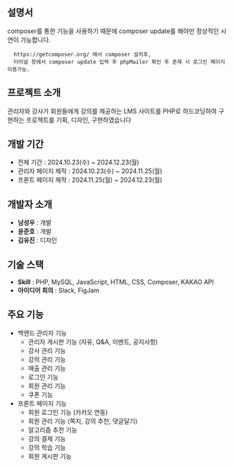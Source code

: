 ## 설명서

composer를 통한 기능을 사용하기 때문에 composer update를 해야만 정상적인 시연이 가능합니다.

```
  https://getcomposer.org/ 에서 composer 설치후, 
  터미널 창에서 composer update 입력 후 phpMailer 확인 후 존재 시 로그인 페이지 이용가능.
```

## 프로젝트 소개

관리자와 강사가 회원들에게 강의를 제공하는 LMS 사이트를 PHP로 하드코딩하여 구현하는 프로젝트를 기획, 디자인, 구현하였습니다

## 개발 기간

- 전체 기간 : 2024.10.23(수) ~ 2024.12.23(월)
- 관리자 페이지 제작 : 2024.10.23(수) ~ 2024.11.25(월)
- 프론트 페이지 제작 : 2024.11.25(월) ~ 2024.12.23(월)

## 개발자 소개

- **남성우** : 개발
- **윤준호** : 개발
- **김유진** : 디자인

## 기술 스택

- **Skill** : PHP, MySQL, JavaScript, HTML, CSS, Composer, KAKAO API
- **아이디어 회의** : Slack, FigJam

## 주요 기능

- 백엔드 관리자 기능
  - 관리자 게시판 기능 (자유, Q&A, 이벤트, 공지사항)
  - 강사 관리 기능
  - 강의 관리 기능
  - 매출 관리 기능
  - 로그인 기능
  - 회원 관리 기능
  - 쿠폰 기능
- 프론트 페이지 기능
  - 회원 로그인 기능 (카카오 연동)
  - 회원 관리 기능 (쪽지, 강의 추천, 댓글달기)
  - 알고리즘 추천 기능
  - 강의 결제 기능
  - 강의 학습 기능
  - 회원 게시판 기능
